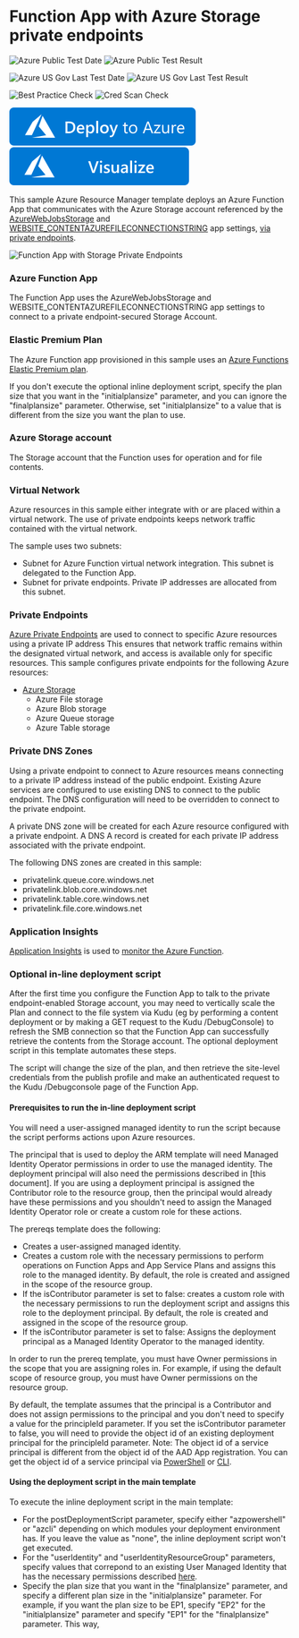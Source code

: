 # Function App with Azure Storage private endpoints

![Azure Public Test Date](https://azurequickstartsservice.blob.core.windows.net/badges/101-function-app-storage-private-endpoints/PublicLastTestDate.svg)
![Azure Public Test Result](https://azurequickstartsservice.blob.core.windows.net/badges/101-function-app-storage-private-endpoints/PublicDeployment.svg)

![Azure US Gov Last Test Date](https://azurequickstartsservice.blob.core.windows.net/badges/101-function-app-storage-private-endpoints/FairfaxLastTestDate.svg)
![Azure US Gov Last Test Result](https://azurequickstartsservice.blob.core.windows.net/badges/101-function-app-storage-private-endpoints/FairfaxDeployment.svg)

![Best Practice Check](https://azurequickstartsservice.blob.core.windows.net/badges/101-function-app-storage-private-endpoints/BestPracticeResult.svg)
![Cred Scan Check](https://azurequickstartsservice.blob.core.windows.net/badges/101-function-app-storage-private-endpoints/CredScanResult.svg)

[![Deploy To Azure](https://raw.githubusercontent.com/Azure/azure-quickstart-templates/master/1-CONTRIBUTION-GUIDE/images/deploytoazure.svg?sanitize=true)](https://portal.azure.com/#create/Microsoft.Template/uri/https%3A%2F%2Fraw.githubusercontent.com%2FAzure%2Fazure-quickstart-templates%2Fmaster%2F101-function-app-storage-private-endpoints%2Fazuredeploy.json)  [![Visualize](https://raw.githubusercontent.com/Azure/azure-quickstart-templates/master/1-CONTRIBUTION-GUIDE/images/visualizebutton.svg?sanitize=true)](http://armviz.io/#/?load=https%3A%2F%2Fraw.githubusercontent.com%2FAzure%2Fazure-quickstart-templates%2Fmaster%2F101-function-app-storage-private-endpoints%2Fazuredeploy.json)

This sample Azure Resource Manager template deploys an Azure Function App that communicates with the Azure Storage account referenced by the [AzureWebJobsStorage](https://docs.microsoft.com/azure/azure-functions/functions-app-settings#azurewebjobsstorage) and [WEBSITE_CONTENTAZUREFILECONNECTIONSTRING](https://docs.microsoft.com/azure/azure-functions/functions-app-settings#website_contentazurefileconnectionstring) app settings, [via private endpoints](https://docs.microsoft.com/en-us/azure/azure-functions/functions-networking-options#private-endpoints). 

![Function App with Storage Private Endpoints](/images/function-app-storage-privateendponts.png) 

### Azure Function App

The Function App uses the AzureWebJobsStorage and WEBSITE_CONTENTAZUREFILECONNECTIONSTRING app settings to connect to a private endpoint-secured Storage Account.

### Elastic Premium Plan

The Azure Function app provisioned in this sample uses an [Azure Functions Elastic Premium plan](https://docs.microsoft.com/azure/azure-functions/functions-premium-plan#features). 

If you don't execute the optional inline deployment script, specify the plan size that you want in the "initialplansize" parameter, and you can ignore the "finalplansize" parameter. Otherwise, set "initialplansize" to a value that is different from the size you want the plan to use.

### Azure Storage account

The Storage account that the Function uses for operation and for file contents. 


### Virtual Network

Azure resources in this sample either integrate with or are placed within a virtual network. The use of private endpoints keeps network traffic contained with the virtual network.

The sample uses two subnets:

- Subnet for Azure Function virtual network integration.  This subnet is delegated to the Function App.
- Subnet for private endpoints.  Private IP addresses are allocated from this subnet.

### Private Endpoints

[Azure Private Endpoints](https://docs.microsoft.com/azure/private-link/private-endpoint-overview) are used to connect to specific Azure resources using a private IP address  This ensures that network traffic remains within the designated virtual network, and access is available only for specific resources.  This sample configures private endpoints for the following Azure resources:

- [Azure Storage](https://docs.microsoft.com/azure/storage/common/storage-private-endpoints)
  - Azure File storage
  - Azure Blob storage
  - Azure Queue storage
  - Azure Table storage
  
### Private DNS Zones

Using a private endpoint to connect to Azure resources means connecting to a private IP address instead of the public endpoint.  Existing Azure services are configured to use existing DNS to connect to the public endpoint.  The DNS configuration will need to be overridden to connect to the private endpoint.

A private DNS zone will be created for each Azure resource configured with a private endpoint.  A DNS A record is created for each private IP address associated with the private endpoint. 

The following DNS zones are created in this sample:

- privatelink.queue.core.windows.net
- privatelink.blob.core.windows.net
- privatelink.table.core.windows.net
- privatelink.file.core.windows.net

### Application Insights

[Application Insights](https://docs.microsoft.com/azure/azure-monitor/app/app-insights-overview) is used to [monitor the Azure Function](https://docs.microsoft.com/azure/azure-functions/functions-monitoring).

### Optional in-line deployment script

After the first time you configure the Function App to talk to the private endpoint-enabled Storage account, you may need to vertically scale the Plan and connect to the file system via Kudu (eg by performing a content deployment or by making a GET request to the Kudu /DebugConsole) to refresh the SMB connection so that the Function App can successfully retrieve the contents from the Storage account. The optional deployment script in this template automates these steps.

The script will change the size of the plan, and then retrieve the site-level credentials from the publish profile and make an authenticated request to the Kudu /Debugconsole page of the Function App.

#### Prerequisites to run the in-line deployment script

You will need a user-assigned managed identity to run the script because the script performs actions upon Azure resources.

The principal that is used to deploy the ARM template will need Managed Identity Operator permissions in order to use the managed identity. The deployment principal will also need the permissions described in [this document]. If you are using a deployment principal is assigned the Contributor role to the resource group, then the principal would already have these permissions and you shouldn't need to assign the Managed Identity Operator role or create a custom role for these actions.

The prereqs template does the following:
- Creates a user-assigned managed identity.
- Creates a custom role with the necessary permissions to perform operations on Function Apps and App Service Plans and assigns this role to the managed identity. By default, the role is created and assigned in the scope of the resource group.
- If the isContributor parameter is set to false: creates a custom role with the necessary permissions to run the deployment script and assigns this role to the deployment principal. By default, the role is created and assigned in the scope of the resource group.
- If the isContributor parameter is set to false: Assigns the deployment principal as a Managed Identity Operator to the managed identity.

In order to run the prereq template, you must have Owner permissions in the scope that you are assigning roles in. For example, if using the default scope of resource group, you must have Owner permissions on the resource group.

By default, the template assumes that the principal is a Contributor and does not assign permissions to the principal and you don't need to specify a value for the principleId parameter. If you set the isContributor parameter to false, you will need to provide the object id of an existing deployment principal for the principleId parameter.
Note: The object id of a service principal is different from the object id of the AAD App registration. 
You can get the object id of a service principal via [PowerShell](https://docs.microsoft.com/en-us/powershell/module/azuread/get-azureadserviceprincipal?view=azureadps-2.0#example-2--retrieve-a-service-principal-by-id
) or [CLI](https://docs.microsoft.com/en-us/cli/azure/ad/sp?view=azure-cli-latest#az_ad_sp_show-examples).

#### Using the deployment script in the main template

To execute the inline deployment script in the main template:
- For the postDeploymentScript parameter, specify either "azpowershell" or "azcli" depending on which modules your deployment environment has. If you leave the value as "none", the inline deployment script won't get executed.
- For the "userIdentity" and "userIdentityResourceGroup" parameters, specify values that correpond to an existing User Managed Identity that has the necessary permissions described [here](https://docs.microsoft.com/en-us/azure/azure-resource-manager/templates/deployment-script-template#configure-the-minimum-permissions).
- Specify the plan size that you want in the "finalplansize" parameter, and specify a different plan size in the "initialplansize" parameter. For example, if you want the plan size to be EP1, specify "EP2" for the "initialplansize" parameter and specify "EP1" for the "finalplansize" parameter. This way, 
